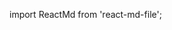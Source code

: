 import ReactMd from 'react-md-file';

<ReactMd markdown="# react" />
<ReactMd fileName="README.md" />
<ReactMd fileName="README.md" nested />
